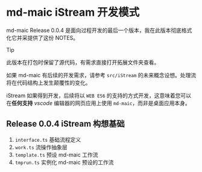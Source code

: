 # md-maic iStream 开发模式

md-maic Release 0.0.4 是面向过程开发的最后一个版本，我在此版本彻底格式化它并采提供了这份 NOTES。

> [!tip]
> 此版本在打包时保留了源代码，有需求直接打开拓展文件夹查看。

如果 md-maic 有后续的开发需求，请参考 `src/iStream` 的未来概念设想。处理流将在代码结构上发生颠覆性的变化。

iStream 如果得到开发，后续将以 `WEB ES6` 的支持的方式开发，这意味着您可以在**任何支持** *vscode* 编辑器的网页应用上使用 `md-maic`，而非是桌面应用本身。

## Release 0.0.4 iStream 构想基础
1. `interface.ts` 基础流程定义
2. `work.ts` 流操作抽象层
3. `template.ts` 预设 md-maic 工作流
4. `tmprun.ts` 实例化 md-maic 预设的工作流